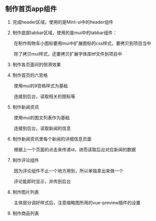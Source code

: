 ## 制作首页app组件
1. 完成header区域，使用的是Mint-ui中的header组件

2. 制作底部tabbar区域，使用的是mui中的tabbar组件：

   ​	在制作购物车小图标要用mui中扩展图标的css样式，要拷贝到项目当中

   ​	除了拷贝mui样式，还要拷贝扩展字体库ttf文件到项目中

3. 制作各页面间的侧滑效果

4. 制作首页的六宫格

   ​	使用mui的9宫格样式为基础

   ​	连接到后台，读取相关的图标等

5. 制作新闻资讯

   ​	使用mui的图文列表作为基础

   ​	连接到后台，读取新闻的信息

6. 制作新闻资讯里每个新闻的详细信息页面

   ​	根据上一个页面的点击来传递id，进而读取后台对应新闻的数据

7. 制作评论组件

   ​	因为评论组件不止一个地方用到，所以单独拿出来做一个

   ​	评论能即时显示，并传到后台

8. 制作图片列表

   ​	主体部分调好样式后，注意缩略图所用的vue-preview插件的设置

9. 制作商品列表

